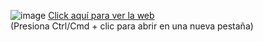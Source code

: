 ![image](https://github.com/user-attachments/assets/75f16946-d570-480c-a509-ec2b68692c71)
[Click aquí para ver la web](https://egmarket.vercel.app/)  
 (Presiona Ctrl/Cmd + clic para abrir en una nueva pestaña)
